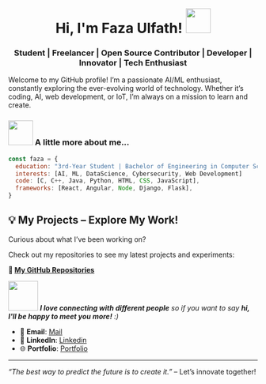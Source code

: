 <h1 align="center">Hi, I'm Faza Ulfath! <img src="https://media.giphy.com/media/mGcNjsfWAjY5AEZNw6/giphy.gif" width="50"></h2>
<h3 align="center">Student | Freelancer | Open Source Contributor | Developer | Innovator | Tech Enthusiast</h3>

Welcome to my GitHub profile! I’m a passionate AI/ML enthusiast, constantly exploring the ever-evolving world of technology. Whether it’s coding, AI, web development, or IoT, I’m always on a mission to learn and create.

### <img src="https://media.giphy.com/media/VgCDAzcKvsR6OM0uWg/giphy.gif" width="50"> A little more about me... 

```javascript
const faza = {
  education: "3rd-Year Student | Bachelor of Engineering in Computer Science & Engineering (AI/ML)",
  interests: [AI, ML, DataScience, Cybersecurity, Web Development]
  code: [C, C++, Java, Python, HTML, CSS, JavaScript],
  frameworks: [React, Angular, Node, Django, Flask],
}
```

## 💡 My Projects – Explore My Work!

Curious about what I’ve been working on?

Check out my repositories to see my latest projects and experiments:

**🔗 [My GitHub Repositories](https://github.com/fazaulfath?tab=repositories)**

<img src="https://media.giphy.com/media/LnQjpWaON8nhr21vNW/giphy.gif" width="60"> <em><b>I love connecting with different people</b> so if you want to say <b>hi, I'll be happy to meet you more!</b> :)</em>


- 📧 **Email**: [Mail](mailto:fazaulfath17@gmail.com)
- 💼 **LinkedIn**: [Linkedin](https://linkedin.com/in/faza-ulfath-045033230)
- 🌐 **Portfolio**: [Portfolio](https://fazaulfath.netlify.app/)

---

*“The best way to predict the future is to create it.”* – Let’s innovate together!
